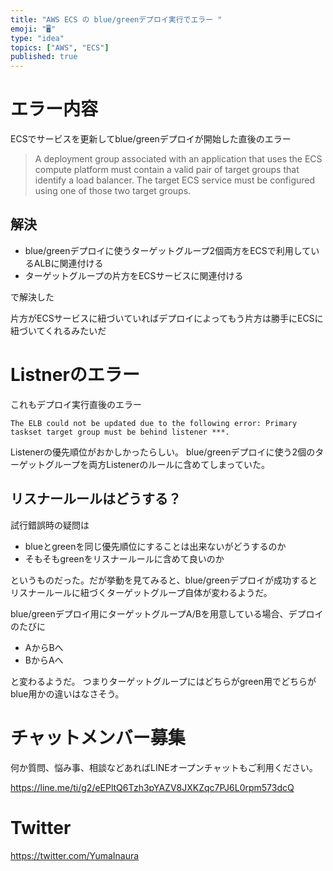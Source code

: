 ```yaml
---
title: "AWS ECS の blue/greenデプロイ実行でエラー "
emoji: "🖥"
type: "idea"
topics: ["AWS", "ECS"]
published: true
---
```


# エラー内容

ECSでサービスを更新してblue/greenデプロイが開始した直後のエラー

>A deployment group associated with an application that uses the ECS compute platform must contain a valid pair of target groups that identify a load balancer. The target ECS service must be configured using one of those two target groups.

## 解決

- blue/greenデプロイに使うターゲットグループ2個両方をECSで利用しているALBに関連付ける
- ターゲットグループの片方をECSサービスに関連付ける

で解決した

片方がECSサービスに紐づいていればデプロイによってもう片方は勝手にECSに紐づいてくれるみたいだ

# Listnerのエラー

これもデプロイ実行直後のエラー

```
The ELB could not be updated due to the following error: Primary taskset target group must be behind listener ***.
```

Listenerの優先順位がおかしかったらしい。
blue/greenデプロイに使う2個のターゲットグループを両方Listenerのルールに含めてしまっていた。

## リスナールールはどうする？

試行錯誤時の疑問は

- blueとgreenを同じ優先順位にすることは出来ないがどうするのか
- そもそもgreenをリスナールールに含めて良いのか

というものだった。だが挙動を見てみると、blue/greenデプロイが成功するとリスナールールに紐づくターゲットグループ自体が変わるようだ。

blue/greenデプロイ用にターゲットグループA/Bを用意している場合、デプロイのたびに

- AからBへ
- BからAへ

と変わるようだ。
つまりターゲットグループにはどちらがgreen用でどちらがblue用かの違いはなさそう。

# チャットメンバー募集


何か質問、悩み事、相談などあればLINEオープンチャットもご利用ください。

https://line.me/ti/g2/eEPltQ6Tzh3pYAZV8JXKZqc7PJ6L0rpm573dcQ


# Twitter

https://twitter.com/YumaInaura


